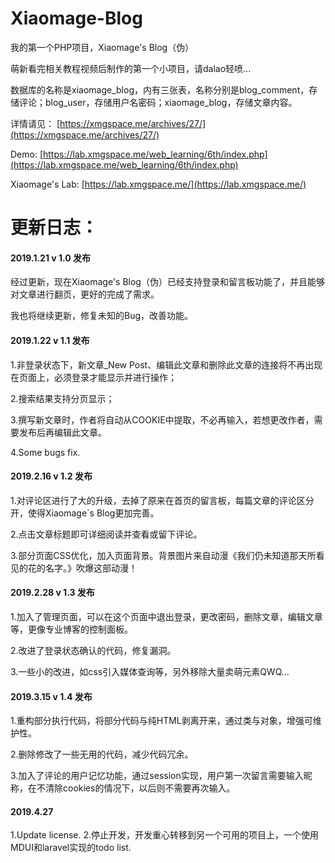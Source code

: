 # Xiaomage-Blog
我的第一个PHP项目，Xiaomage's Blog（伪）

萌新看完相关教程视频后制作的第一个小项目，请dalao轻喷...

数据库的名称是xiaomage_blog，内有三张表，名称分别是blog_comment，存储评论；blog_user，存储用户名密码；xiaomage_blog，存储文章内容。

详情请见：
 [https://xmgspace.me/archives/27/](https://xmgspace.me/archives/27/)

 Demo:
 [https://lab.xmgspace.me/web_learning/6th/index.php](https://lab.xmgspace.me/web_learning/6th/index.php)

 Xiaomage's Lab:
  [https://lab.xmgspace.me/](https://lab.xmgspace.me/)

# 更新日志：
#### 2019.1.21 v 1.0 发布

经过更新，现在Xiaomage's Blog（伪）已经支持登录和留言板功能了，并且能够对文章进行翻页，更好的完成了需求。

我也将继续更新，修复未知的Bug，改善功能。

#### 2019.1.22 v 1.1 发布

1.非登录状态下，新文章_New Post、编辑此文章和删除此文章的连接将不再出现在页面上，必须登录才能显示并进行操作；

2.搜索结果支持分页显示；

3.撰写新文章时，作者将自动从COOKIE中提取，不必再输入，若想更改作者，需要发布后再编辑此文章。

4.Some bugs fix.

#### 2019.2.16 v 1.2 发布

1.对评论区进行了大的升级，去掉了原来在首页的留言板，每篇文章的评论区分开，使得Xiaomage`s Blog更加完善。

2.点击文章标题即可详细阅读并查看或留下评论。

3.部分页面CSS优化，加入页面背景。背景图片来自动漫《我们仍未知道那天所看见的花的名字。》吹爆这部动漫！



#### 2019.2.28 v 1.3 发布

1.加入了管理页面，可以在这个页面中退出登录，更改密码，删除文章，编辑文章等，更像专业博客的控制面板。

2.改进了登录状态确认的代码，修复漏洞。

3.一些小的改进，如css引入媒体查询等，另外移除大量卖萌元素QWQ...



#### 2019.3.15 v 1.4 发布

1.重构部分执行代码，将部分代码与纯HTML剥离开来，通过类与对象，增强可维护性。

2.删除修改了一些无用的代码，减少代码冗余。

3.加入了评论的用户记忆功能，通过session实现，用户第一次留言需要输入昵称，在不清除cookies的情况下，以后则不需要再次输入。



#### 2019.4.27
1.Update license.
2.停止开发，开发重心转移到另一个可用的项目上，一个使用MDUI和laravel实现的todo list.

